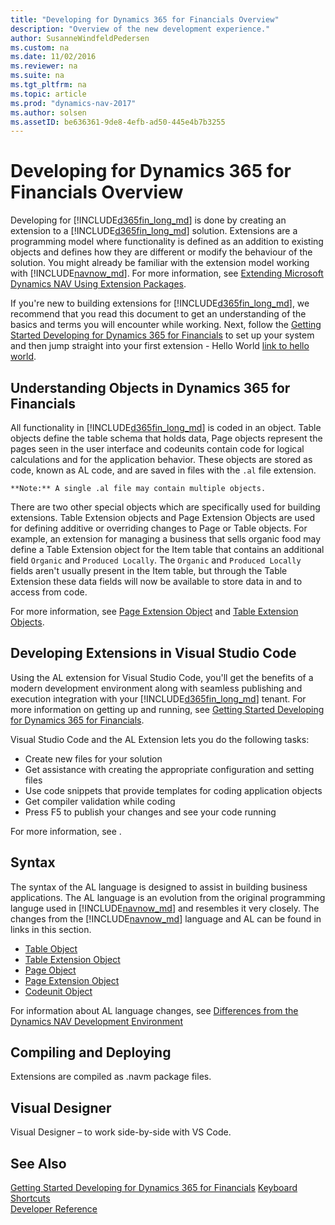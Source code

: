 ```yaml
---
title: "Developing for Dynamics 365 for Financials Overview"
description: "Overview of the new development experience."
author: SusanneWindfeldPedersen
ms.custom: na
ms.date: 11/02/2016
ms.reviewer: na
ms.suite: na
ms.tgt_pltfrm: na
ms.topic: article
ms.prod: "dynamics-nav-2017"
ms.author: solsen
ms.assetID: be636361-9de8-4efb-ad50-445e4b7b3255
---
```


# Developing for Dynamics 365 for Financials Overview
Developing for [!INCLUDE[d365fin_long_md](includes/d365fin_long_md.md)] is done by creating an extension to a [!INCLUDE[d365fin_long_md](includes/d365fin_long_md.md)] solution. Extensions are a programming model where functionality is defined as an addition to existing objects and defines how they are different or modify the behaviour of the solution. 
You might already be familiar with the extension model working with [!INCLUDE[navnow_md](includes/navnow_md.md)]. For more information, see [Extending Microsoft Dynamics NAV Using Extension Packages](../dynamics-nav/extending-microsoft-dynamics-nav-using-extension-packages.md).

If you're new to building extensions for [!INCLUDE[d365fin_long_md](includes/d365fin_long_md.md)], we recommend that you read this document to get an understanding of the basics and terms you will encounter while working. Next, follow the [Getting Started Developing for Dynamics 365 for Financials](dyn-fin-geting-started-dev-env.md) to set up your system and then jump straight into your first extension - Hello World [link to hello world]().

## Understanding Objects in Dynamics 365 for Financials
All functionality in [!INCLUDE[d365fin_long_md](includes/d365fin_long_md.md)] is coded in an object. Table objects define the table schema that holds data, Page objects represent the pages seen in the user interface and codeunits contain code for logical calculations and for the application behavior. These objects are stored as code, known as AL code, and are saved in files with the ```.al``` file extension.  
    
    **Note:** A single .al file may contain multiple objects.      

There are two other special objects which are specifically used for building extensions. Table Extension objects and Page Extension Objects are used for defining additive or overriding changes to Page or Table objects. For example, an extension for managing a business that sells organic food may define a Table Extension object for the Item table that contains an additional field ```Organic``` and ```Produced Locally```. The ```Organic``` and ```Produced Locally``` fields aren't usually present in the Item table, but through the Table Extension these data fields will now be available to store data in and to access from code.

For more information, see [Page Extension Object](dyn-fin-page-ext-object.md) and [Table Extension Objects]().

## Developing Extensions in Visual Studio Code
Using the AL extension for Visual Studio Code, you'll get the benefits of a modern development environment along with seamless publishing and execution integration with your [!INCLUDE[d365fin_long_md](includes/d365fin_long_md.md)] tenant. For more information on getting up and running, see [Getting Started Developing for Dynamics 365 for Financials](../dynamics-nav/dyn-fin-getting-started-dev-env.md).

Visual Studio Code and the AL Extension lets you do the following tasks:

- Create new files for your solution
- Get assistance with creating the appropriate configuration and setting files 
- Use code snippets that provide templates for coding application objects
- Get compiler validation while coding
- Press F5 to publish your changes and see your code running

For more information, see []().

## Syntax
The syntax of the AL language is designed to assist in building business applications. The AL language is an evolution from the original programming languge used in [!INCLUDE[navnow_md](includes/navnow_md.md)] and resembles it very closely. The changes from the [!INCLUDE[navnow_md](includes/navnow_md.md)] language and AL can be found in links in this section.

- [Table Object]()
- [Table Extension Object](dyn-fin-table-ext-object.md)
- [Page Object]()
- [Page Extension Object](dyn-fin-page-ext-object.md)
- [Codeunit Object](dyn-fin-codeunit-object.md)

For information about AL language changes, see [Differences from the Dynamics NAV Development Environment](dyn-fin-differences.md)

## Compiling and Deploying
Extensions are compiled as .navm package files. 
<!-- The .navm package file can be deployed to the NAV server ()... 
A .navm package contains the various artifacts that deliver the new functionality to the [!INCLUDE[d365fin_long_md](includes/d365fin_long_md.md)] deployment as well as a manifest that specifies the name, publisher, version, and other attributes of the extension. .json file? 

(Future: You manage .navm packages with a series of Windows PowerShell cmdlets that are available in the Microsoft Dynamics NAV 2017 Administration Shell. There are also cmdlets available to ISVs and developers in the Microsoft Dynamics NAV 2017 Development Shell that help create packages.) 

## .NET
 .NET integration?
--> 

## Visual Designer
Visual Designer – to work side-by-side with VS Code.

## See Also
[Getting Started Developing for Dynamics 365 for Financials](../dynamics-nav/dyn-fin-geting-started-dev-env.md) 
[Keyboard Shortcuts](dyn-fin-keyboard-shortcuts.md)  
[Developer Reference](dyn-fin-reference-overview.md)

